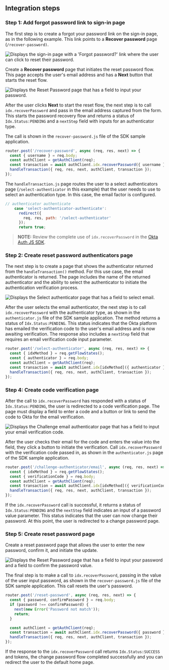 ## Integration steps

### Step 1: Add forgot password link to sign-in page

The first step is to create a forgot your password link on the sign-in page, as in the following example. This link points to a **Recover password** page (`/recover-password)`.

<div class="common-image-format">

![Displays the sign-in page with a 'Forgot password?' link where the user can click to reset their password.](/img/oie-embedded-sdk/oie-embedded-sdk-use-case-simple-sign-on-screenshot-sign-in-nodejs.png)

</div>

Create a **Recover password** page that initiates the reset password flow. This page accepts the user's email address and has a **Next** button that starts the reset flow.

<div class="common-image-format">

![Displays the Reset Password page that has a field to input your password.](/img/oie-embedded-sdk/oie-embedded-sdk-use-case-pwd-recovery-screenshot-reset-nodejs.png)

</div>

After the user clicks **Next** to start the reset flow, the next step is to call `idx.recoverPassword` and pass in the email address captured from the form. This starts the password recovery flow and returns a status of `Idx.Status:PENDING` and a `nextStep` field with inputs for an authenticator type.

The call is shown in the `recover-password.js` file of the SDK sample application.

```JavaScript
router.post('/recover-password', async (req, res, next) => {
  const { username } = req.body;
  const authClient = getAuthClient(req);
  const transaction = await authClient.idx.recoverPassword({ username });
  handleTransaction({ req, res, next, authClient, transaction });
});
```

The `handleTransaction.js` page routes the user to a select authenticators page (`/select-authenticator` in this example) that the user needs to use to select an authentication type. In this case, the email factor is configured.

```JavaScript
// authenticator authenticate
    case 'select-authenticator-authenticate':
      redirect({
        req, res, path: '/select-authenticator'
      });
      return true;
```

>**NOTE:** Review the complete use of `idx.recoverPassword` in the [Okta Auth JS SDK](https://github.com/okta/okta-auth-js/blob/master/docs/idx.md#idxrecoverpassword).

### Step 2: Create reset password authenticators page

The next step is to create a page that shows the authenticator returned from the `handleTransaction()` method. For this use case, the email authenticator is returned. The page includes the name of the returned authenticator and the ability to select the authenticator to initiate the authentication verification process.

<div class="common-image-format">

![Displays the Select authenticator page that has a field to select email.](/img/oie-embedded-sdk/oie-embedded-sdk-use-case-pwd-recovery-screenshot-select-auth-nodejs.png)

</div>

After the user selects the email authenticator, the next step is to call `idx.recoverPassword` with the authenticator type, as shown in the `authenticator.js` file of the SDK sample application. The method returns a status of `Idx.Status:PENDING`. This status indicates that the Okta platform has emailed the verification code to the user's email address and is now awaiting verification. The response also includes a `nextStep` field that requires an email verification code input parameter.

```JavaScript
router.post('/select-authenticator', async (req, res, next) => {
  const { idxMethod } = req.getFlowStates();
  const { authenticator } = req.body;
  const authClient = getAuthClient(req);
  const transaction = await authClient.idx[idxMethod]({ authenticator });
  handleTransaction({ req, res, next, authClient, transaction });
});
```

### Step 4: Create code verification page

After the call to `idx.recoverPassword` has responded with a status of `Idx.Status:PENDING`, the user is redirected to a code verification page. The page must display a field to enter a code and a button or link to send the code to Okta for the email verification.

<div class="common-image-format">

![Displays the Challenge email authenticator page that has a field to input your email verification code.](/img/oie-embedded-sdk/oie-embedded-sdk-use-case-pwd-recovery-screenshot-challenge-nodejs.png)

</div>

After the user checks their email for the code and enters the value into the field, they click a button to initiate the verification. Call `idx.recoverPassword` with the verification code passed in, as shown in the `authenticator.js` page of the SDK sample application.

```JavaScript
router.post('/challenge-authenticator/email', async (req, res, next) => {
  const { idxMethod } = req.getFlowStates();
  const { verificationCode } = req.body;
  const authClient = getAuthClient(req);
  const transaction = await authClient.idx[idxMethod]({ verificationCode });
  handleTransaction({ req, res, next, authClient, transaction });
});
```

If the `idx.recoverPassword` call is successful, it returns a status of `Idx.Status:PENDING` and the `nextStep` field indicates an input of a password value parameter. This status indicates that the user can now change their password. At this point, the user is redirected to a change password page.

### Step 5: Create reset password page

Create a reset password page that allows the user to enter the new password, confirm it, and initiate the update.

<div class="common-image-format">

![Displays the Reset Password page that has a field to input your password and a field to confirm the password value.](/img/oie-embedded-sdk/oie-embedded-sdk-use-case-pwd-recovery-screenshot-set-password-nodejs.png)

</div>

The final step is to make a call to `idx.recoverPassword`, passing in the value of the user input password, as shown in the `recover-password.js` file of the SDK sample application. This call resets the user's password.

```JavaScript
router.post('/reset-password', async (req, res, next) => {
  const { password, confirmPassword } = req.body;
  if (password !== confirmPassword) {
    next(new Error('Password not match'));
    return;
  }

  const authClient = getAuthClient(req);
  const transaction = await authClient.idx.recoverPassword({ password });
  handleTransaction({ req, res, next, authClient, transaction });
});
```

If the response to the `idx.recoverPassword` call returns `Idx.Status:SUCCESS` and tokens, the change password flow completed successfully and you can redirect the user to the default home page.
